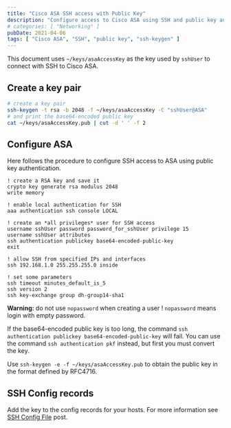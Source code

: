 ```yaml
---
title: "Cisco ASA SSH access with Public Key"
description: "Configure access to Cisco ASA using SSH and public key authentication"
# categories: [ "Networking" ]
pubDate: 2021-04-06
tags: [ "Cisco ASA", "SSH", "public key", "ssh-keygen" ]
---
```


This document uses `~/keys/asaAccessKey` as the key used by `sshUser` to connect with SSH to Cisco ASA.

## Create a key pair

```sh
# create a key pair
ssh-keygen -t rsa -b 2048 -f ~/keys/asaAccessKey -C "sshUser@ASA"
# and print the base64-encoded public key
cat ~/keys/asaAccessKey.pub | cut -d ' ' -f 2
```

## Configure ASA

Here follows the procedure to configure SSH access to ASA using public key authentication.

```plaintext
! create a RSA key and save it
crypto key generate rsa modulus 2048
write memory

! enable local authentication for SSH
aaa authentication ssh console LOCAL

! create an *all privileges* user for SSH access
username sshUser password password_for_sshUser privilege 15
username sshUser attributes
ssh authentication publickey base64-encoded-public-key
exit

! allow SSH from specified IPs and interfaces
ssh 192.168.1.0 255.255.255.0 inside

! set some parameters
ssh timeout minutes_default_is_5
ssh version 2
ssh key-exchange group dh-group14-sha1
```

**Warning:** do not use `nopassword` when creating a user ! `nopassword` means login with empty password.

If the base64-encoded public key is too long, the command `ssh authentication publickey base64-encoded-public-key` will fail. You can use the command `ssh authentication pkf` instead, but first you must convert the key.

Use `ssh-keygen -e -f ~/keys/asaAccessKey.pub` to obtain the public key in the format defined by RFC4716.

## SSH Config records

Add the key to the config records for your hosts. For more information see [SSH Config File](/blog/ssh_config) post.
